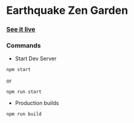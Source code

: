 # Earthquake Zen Garden

### [See it live](https://earthquake-zen-garden-n8hi1p6fp-dejayjd.vercel.app/)

### Commands

- Start Dev Server

```
npm start
```

or

```
npm run start
```

- Production builds

```
npm run build
```
